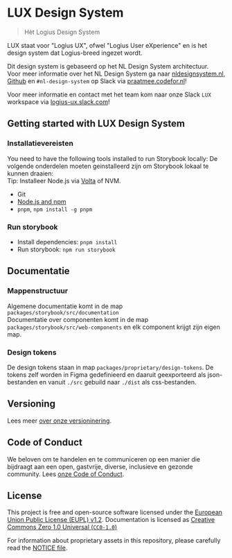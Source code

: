 <!-- @license CC0-1.0 -->

# LUX Design System

> Hèt Logius Design System

LUX staat voor "Logius UX", ofwel "Logius User eXperience" en is het design system dat Logius-breed ingezet wordt.

Dit design system is gebaseerd op het NL Design System architectuur.  
Voor meer informatie over het NL Design System ga naar [nldesignsystem.nl](https://www.nldesignsystem.nl/), [Github](https://github.com/nl-design-system) en `#nl-design-system` op Slack via [praatmee.codefor.nl](https://praatmee.codefor.nl)!

Voor meer informatie en contact met het team kom naar onze Slack `LUX` workspace via [logius-ux.slack.com](https://logius-ux.slack.com/)!

## Getting started with LUX Design System

### Installatievereisten

You need to have the following tools installed to run Storybook locally:
De volgende onderdelen moeten geinstalleerd zijn om Storybook lokaal te kunnen draaien:  
Tip: Installeer Node.js via [Volta](https://volta.sh/) of NVM.

- Git
- [Node.js and npm](https://nodejs.org/en/)
- `pnpm`, `npm install -g pnpm`

### Run storybook

- Install dependencies: `pnpm install`
- Run storybook: `npm run storybook`

## Documentatie

### Mappenstructuur

Algemene documentatie komt in de map `packages/storybook/src/documentation`  
Documentatie over componenten komt in de map `packages/storybook/src/web-components` en elk component krijgt zijn eigen map.

### Design tokens

De design tokens staan in map `packages/proprietary/design-tokens`. De tokens zelf worden in Figma gedefinieerd en daaruit geexporteerd als json-bestanden en vanuit `./src` gebuild naar `./dist` als css-bestanden.

## Versioning

Lees meer [over onze versioninering](SEMVER.md).

## Code of Conduct

We beloven om te handelen en te communiceren op een manier die bijdraagt aan een open, gastvrije, diverse, inclusieve en gezonde community. Lees [onze Code of Conduct](CODE_OF_CONDUCT.nl.md).

## License

This project is free and open-source software licensed under the [European Union Public License (EUPL) v1.2](LICENSE.md). Documentation is licensed as [Creative Commons Zero 1.0 Universal (`CC0-1.0`)](https://creativecommons.org/publicdomain/zero/1.0/legalcode)

For information about proprietary assets in this repository, please carefully read the [NOTICE file](NOTICE.md).
